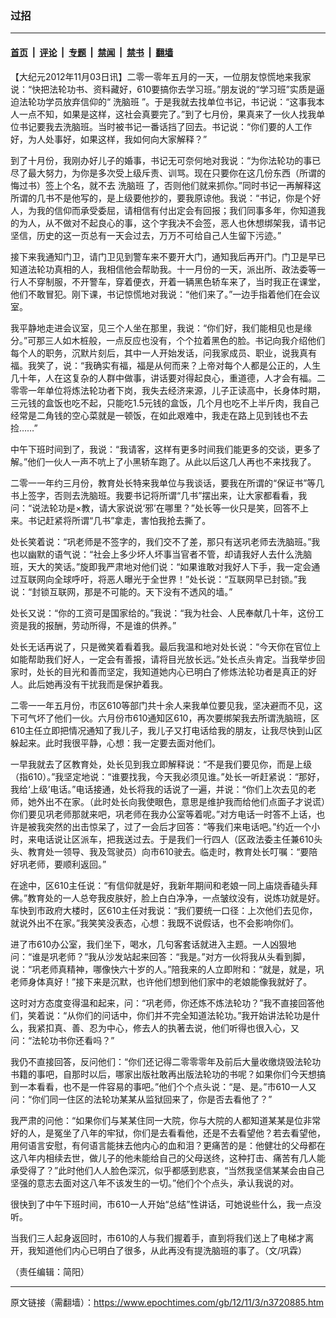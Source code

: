 ### 过招

---

#### [首页](../../../..?n3720885) &nbsp;|&nbsp; [评论](../../../../../epoch-comment?n3720885) &nbsp;|&nbsp; [专题](../../../../../epoch-special?n3720885) &nbsp;|&nbsp; [禁闻](../../../../../epoch-news?n3720885) &nbsp;|&nbsp; [禁书](../../../../../books?n3720885) &nbsp;|&nbsp; [翻墙](https://github.com/gfw-breaker/nogfw/blob/master/README.md?n3720885)


<div class="post_content" id="artbody" itemprop="articleBody">
 <!-- article content begin -->
 <p>
  【大纪元2012年11月03日讯】二零一零年五月的一天，一位朋友惊慌地来我家说：“快把法轮功书、资料藏好，610要搞你去学习班。”朋友说的“学习班”实质是逼迫法轮功学员放弃信仰的“
  <ok href="https://www.epochtimes.com/gb/tag/%E6%B4%97%E8%84%91%E7%8F%AD.html">
   洗脑班
  </ok>
  ”。于是我就去找单位书记，书记说：“这事我本人一点不知，如果是这样，这社会真要完了。”到了七月份，果真来了一伙人找我单位书记要我去洗脑班。当时被书记一番话挡了回去。书记说：“你们要的人工作好，为人处事好，如果这样，我如何向大家解释？”
 </p>
 <p>
  到了十月份，我刚办好儿子的婚事，书记无可奈何地对我说：“为你法轮功的事已尽了最大努力，为你是多次受上级斥责、训骂。现在只要你在这几份东西（所谓的悔过书）签上个名，就不去
  <ok href="https://www.epochtimes.com/gb/tag/%E6%B4%97%E8%84%91%E7%8F%AD.html">
   洗脑班
  </ok>
  了，否则他们就来抓你。”同时书记一再解释这所谓的几书不是他写的，是上级要他抄的，要我原谅他。我说：“书记，你是个好人，为我的信仰而承受委屈，请相信有付出定会有回报；我们同事多年，你知道我的为人，从不做对不起良心的事，这个字我决不会签，恶人也休想绑架我，请书记坚信，历史的这一页总有一天会过去，万万不可给自己人生留下污迹。”
 </p>
 <p>
  接下来我通知门卫，请门卫见到警车来不要开大门，通知我后再开门。门卫是早已知道法轮功真相的人，我相信他会帮助我。十一月份的一天，派出所、政法委等一行人不穿制服，不开警车，穿着便衣，开着一辆黑色轿车来了，当时我正在课堂，他们不敢冒犯。刚下课，书记惊慌地对我说：“他们来了。”一边手指着他们在会议室。
 </p>
 <p>
  我平静地走进会议室，见三个人坐在那里，我说：“你们好，我们能相见也是缘分。”可那三人如木桩般，一点反应也没有，个个拉着黑色的脸。书记向我介绍他们每个人的职务，沉默片刻后，其中一人开始发话，问我家成员、职业，说我真有福。我笑了，说：“我确实有福，福是从何而来？上帝对每个人都是公正的，人生几十年，人在这复杂的人群中做事，讲话要对得起良心，重道德，人才会有福。二零零一年单位将炼法轮功者下岗，我失去经济来源，儿子正读高中，长身体时期，三元钱的盒饭也吃不起，只能吃1.5元钱的盒饭，几个月也吃不上半斤肉，我自己经常是二角钱的空心菜就是一顿饭，在如此艰难中，我走在路上见到钱也不去捡……”
 </p>
 <p>
  中午下班时间到了，我说：“我请客，这样有更多时间我们能更多的交谈，更多了解。”他们一伙人一声不吭上了小黑轿车跑了。从此以后这几人再也不来找我了。
 </p>
 <p>
  二零一一年约三月份，教育处长特来我单位与我谈话，要我在所谓的“保证书”等几书上签字，否则去洗脑班。我要书记将所谓“几书”摆出来，让大家都看看，我问：“说法轮功是×教，请大家说说‘邪’在哪里？”处长等一伙只是笑，回答不上来。书记赶紧将所谓“几书”拿走，害怕我抢去撕了。
 </p>
 <p>
  处长笑着说：“巩老师是不签字的，我们交不了差，那只有送巩老师去洗脑班。”我也以幽默的语气说：“社会上多少坏人坏事当官者不管，却请我好人去什么洗脑班，天大的笑话。”旋即我严肃地对他们说：“如果谁敢对我好人下手，我一定会通过互联网向全球呼吁，将恶人曝光于全世界！”处长说：“互联网早已封锁。”我说：“封锁互联网，那是不可能的。天下没有不透风的墙。”
 </p>
 <p>
  处长又说：“你的工资可是国家给的。”我说：“我为社会、人民奉献几十年，这份工资是我的报酬，劳动所得，不是谁的供养。”
 </p>
 <p>
  处长无话再说了，只是微笑着看着我。最后我温和地对处长说：“今天你在官位上如能帮助我们好人，一定会有善报，请将目光放长远。”处长点头肯定。当我举步回家时，处长的目光和善而坚定，我知道她内心已明白了修炼法轮功者是真正的好人。此后她再没有干扰我而是保护着我。
 </p>
 <p>
  二零一一年五月份，市区610等部门共十余人来我单位要见我，坚决避而不见，这下可气坏了他们一伙。六月份市610通知区610，再次要绑架我去所谓洗脑班，区610主任立即把情况通知了我儿子，我儿子又打电话给我的朋友，让我尽快到山区躲起来。此时我很平静，心想：我一定要去面对他们。
 </p>
 <p>
  一早我就去了区教育处，处长见到我立即解释说：“不是我们要见你，而是上级（指610）。”我坚定地说：“谁要找我，今天我必须见谁。”处长一听赶紧说：“那好，我给‘上级’电话。”电话接通，处长将我的话说了一遍，并说：“你们上次去见的老师，她外出不在家。（此时处长向我使眼色，意思是维护我而给他们点面子才说谎）你们要见巩老师那就来吧，巩老师在我办公室等着呢。”对方电话一时答不上话，也许是被我突然的出击惊呆了，过了一会后才回答：“等我们来电话吧。”约近一个小时，来电话说让区派车，把我送过去。于是我们一行四人（区政法委主任兼610头头、教育处一领导、我及驾驶员）向市610驶去。临走时，教育处长叮嘱：“要陪好巩老师，要顺利返回。”
 </p>
 <p>
  在途中，区610主任说：“有信仰就是好，我新年期间和老娘一同上庙烧香磕头拜佛。”教育处的一人总夸我皮肤好，脸上白白净净，一点皱纹没有，说炼功就是好。车快到市政府大楼时，区610主任对我说：“我们要统一口径：上次他们去见你，就说外出不在家。”我笑笑没表态，心想：我既不说假话，也不会影响你们。
 </p>
 <p>
  进了市610办公室，我们坐下，喝水，几句客套话就进入主题。一人凶狠地问：“谁是巩老师？”我从沙发站起来回答：“我是。”对方一伙将我从头看到脚，说：“巩老师真精神，哪像快六十岁的人。”陪我来的人立即附和：“就是，就是，巩老师身体真好！”接下来是沉默，也许他们想到他们家中的老娘能像我就好了。
 </p>
 <p>
  这时对方态度变得温和起来，问：“巩老师，你还炼不炼法轮功？”我不直接回答他们，笑着说：“从你们的问话中，你们并不完全知道法轮功。”我开始讲法轮功是什么，我紧扣真、善、忍为中心，修去人的执著去说，他们听得也很入心，又问：“法轮功书你还看吗？”
 </p>
 <p>
  我仍不直接回答，反问他们：“你们还记得二零零零年及前后大量收缴烧毁法轮功书籍的事吧，自那时以后，哪家出版社敢再出版法轮功的书呢？如果你们今天想搞到一本看看，也不是一件容易的事吧。”他们个个点头说：“是、是。”市610一人又问：“你们同一住区的法轮功某某从监狱回来了，你是否去看他了？”
 </p>
 <p>
  我严肃的问他：“如果你们与某某住同一大院，你与大院的人都知道某某是位非常好的人，是冤坐了八年的牢狱，你们是去看看他，还是不去看望他？若去看望他，用何语言安慰，有何语言能抹去他内心的血和泪？更痛苦的是：他健壮的父母都在这八年内相续去世，做儿子的他未能给自己的父母送终，这种打击、痛苦有几人能承受得了？”此时他们人人脸色深沉，似乎都感到悲哀，“当然我坚信某某会由自己坚强的意志去面对这八年不该发生的一切。”他们个个点头，承认我说的对。
 </p>
 <p>
  很快到了中午下班时间，市610一人开始“总结”性讲话，可她说些什么，我一点没听。
 </p>
 <p>
  当我们三人起身返回时，市610的人与我们握着手，直到将我们送上了电梯才离开，我知道他们内心已明白了很多，从此再没有提洗脑班的事了。（文/巩霖）
 </p>
 <p>
  （责任编辑：简阳）
 </p>
 <p>
  <!-- article content end -->
  <div id="below_article_ad">
  </div>
 </p>
</div>


---

原文链接（需翻墙）：https://www.epochtimes.com/gb/12/11/3/n3720885.htm